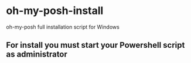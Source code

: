 # oh-my-posh-install
oh-my-posh full installation script for Windows

## For install you must start your Powershell script as administrator
